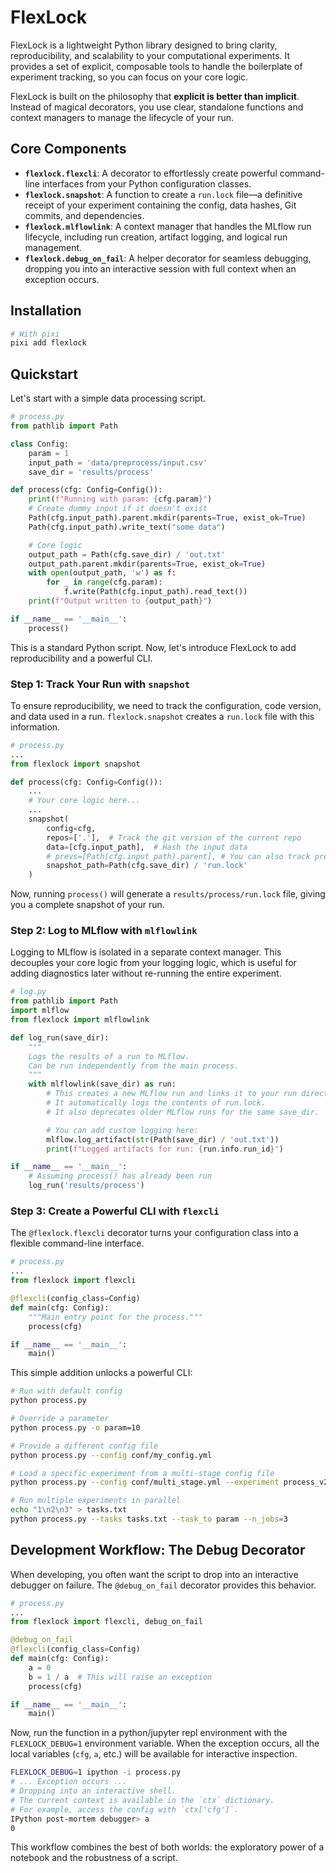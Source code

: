 # FlexLock

FlexLock is a lightweight Python library designed to bring clarity, reproducibility, and scalability to your computational experiments. It provides a set of explicit, composable tools to handle the boilerplate of experiment tracking, so you can focus on your core logic.

FlexLock is built on the philosophy that **explicit is better than implicit**. Instead of magical decorators, you use clear, standalone functions and context managers to manage the lifecycle of your run.

## Core Components

- **`flexlock.flexcli`**: A decorator to effortlessly create powerful command-line interfaces from your Python configuration classes.
- **`flexlock.snapshot`**: A function to create a `run.lock` file—a definitive receipt of your experiment containing the config, data hashes, Git commits, and dependencies.
- **`flexlock.mlflowlink`**: A context manager that handles the MLflow run lifecycle, including run creation, artifact logging, and logical run management.
- **`flexlock.debug_on_fail`**: A helper decorator for seamless debugging, dropping you into an interactive session with full context when an exception occurs.

## Installation

```bash
# With pixi
pixi add flexlock
```

## Quickstart

Let's start with a simple data processing script.

```python
# process.py
from pathlib import Path

class Config:
    param = 1
    input_path = 'data/preprocess/input.csv'
    save_dir = 'results/process'

def process(cfg: Config=Config()):
    print(f"Running with param: {cfg.param}")
    # Create dummy input if it doesn't exist
    Path(cfg.input_path).parent.mkdir(parents=True, exist_ok=True)
    Path(cfg.input_path).write_text("some data")

    # Core logic
    output_path = Path(cfg.save_dir) / 'out.txt'
    output_path.parent.mkdir(parents=True, exist_ok=True)
    with open(output_path, 'w') as f:
        for _ in range(cfg.param):
            f.write(Path(cfg.input_path).read_text())
    print(f"Output written to {output_path}")

if __name__ == '__main__':
    process()
```

This is a standard Python script. Now, let's introduce FlexLock to add reproducibility and a powerful CLI.

### Step 1: Track Your Run with `snapshot`

To ensure reproducibility, we need to track the configuration, code version, and data used in a run. `flexlock.snapshot` creates a `run.lock` file with this information.

```python
# process.py
...
from flexlock import snapshot

def process(cfg: Config=Config()):
    ...
    # Your core logic here...
    ...
    snapshot(
        config=cfg,
        repos=['.'],  # Track the git version of the current repo
        data=[cfg.input_path],  # Hash the input data
        # prevs=[Path(cfg.input_path).parent], # You can also track previous stages
        snapshot_path=Path(cfg.save_dir) / 'run.lock'
    )
```

Now, running `process()` will generate a `results/process/run.lock` file, giving you a complete snapshot of your run.

### Step 2: Log to MLflow with `mlflowlink`

Logging to MLflow is isolated in a separate context manager. This decouples your core logic from your logging logic, which is useful for adding diagnostics later without re-running the entire experiment.

```python
# log.py
from pathlib import Path
import mlflow
from flexlock import mlflowlink

def log_run(save_dir):
    """
    Logs the results of a run to MLflow.
    Can be run independently from the main process.
    """
    with mlflowlink(save_dir) as run:
        # This creates a new MLflow run and links it to your run directory.
        # It automatically logs the contents of run.lock.
        # It also deprecates older MLflow runs for the same save_dir.

        # You can add custom logging here:
        mlflow.log_artifact(str(Path(save_dir) / 'out.txt'))
        print(f"Logged artifacts for run: {run.info.run_id}")

if __name__ == '__main__':
    # Assuming process() has already been run
    log_run('results/process')
```

### Step 3: Create a Powerful CLI with `flexcli`

The `@flexlock.flexcli` decorator turns your configuration class into a flexible command-line interface.

```python
# process.py
...
from flexlock import flexcli

@flexcli(config_class=Config)
def main(cfg: Config):
    """Main entry point for the process."""
    process(cfg)

if __name__ == '__main__':
    main()
```

This simple addition unlocks a powerful CLI:

```bash
# Run with default config
python process.py

# Override a parameter
python process.py -o param=10

# Provide a different config file
python process.py --config conf/my_config.yml

# Load a specific experiment from a multi-stage config file
python process.py --config conf/multi_stage.yml --experiment process_v2

# Run multiple experiments in parallel
echo "1\n2\n3" > tasks.txt
python process.py --tasks tasks.txt --task_to param --n_jobs=3
```

## Development Workflow: The Debug Decorator

When developing, you often want the script to drop into an interactive debugger on failure. The `@debug_on_fail` decorator provides this behavior.

```python
# process.py
...
from flexlock import flexcli, debug_on_fail

@debug_on_fail
@flexcli(config_class=Config)
def main(cfg: Config):
    a = 0
    b = 1 / a  # This will raise an exception
    process(cfg)

if __name__ == '__main__':
    main()
```

Now, run the function in a python/jupyter repl environment with the `FLEXLOCK_DEBUG=1` environment variable. When the exception occurs,  all the local variables (`cfg`, `a`, etc.) will be available for interactive inspection.

```bash
FLEXLOCK_DEBUG=1 ipython -i process.py
# ... Exception occurs ...
# Dropping into an interactive shell.
# The current context is available in the `ctx` dictionary.
# For example, access the config with `ctx['cfg']`.
IPython post-mortem debugger> a
0
```
This workflow combines the best of both worlds: the exploratory power of a notebook and the robustness of a script.
